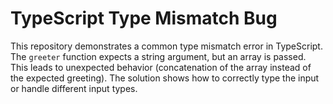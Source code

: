 # TypeScript Type Mismatch Bug

This repository demonstrates a common type mismatch error in TypeScript.  The `greeter` function expects a string argument, but an array is passed. This leads to unexpected behavior (concatenation of the array instead of the expected greeting).  The solution shows how to correctly type the input or handle different input types.